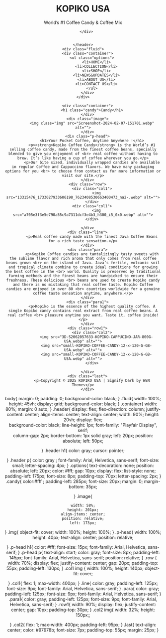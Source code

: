 <!DOCTYPE html>
<html lang="en">
<head>
    <meta charset="UTF-8">
    <meta name="viewport" content="width=device-width, initial-scale=1.0">
    <title>Document</title>
    <link rel="stylesheet" href="style.css" type="text/css">
</head>
<body>
    <header>
       <div class="header">
         <h1>KOPIKO USA</h1>
        <p>World’s #1 Coffee Candy & Coffee Mix</p>
        
       </div>

       
    </header>
    <div class="fluid">
        <div class="container">
            <ul class="options">
                <li>HOME</li>
                <li>COLLECTION</li>
                <li>SHOP</li>
                <li>NEWS&UPDATES</li>
                <li>ABOUT US</li>
                <li>CONTACT US</li>
            </ul>
        </div>
    </div>
    
        <div class="container">
            <h1 class="candy">Candy</h1>
        </div>
        <div class="image">
            <img class="img" src="Screenshot-2024-02-07-151701.webp" alt="">
        </div>
        <div class="p-head">
            <h1>Your Pocket Coffee, Anytime Anywhere !</h1>
            <p><strong>Kopiko Coffee Candy</strong> is the World’s #1 selling coffee candy, made from the finest coffee beans, specially blended to give you enjoyment of <br> real coffee without having to brew. It’s like having a cup of coffee wherever you go.</p>
            <p>Our bite sized, individually wrapped candies are available in regular Coffee and Cappuccino flavors. We have many packaging options for you <br> to choose from contact us for more information or visit our site.</p>
        </div>
        <div class="row">
            <div class="col1">
                <img src="13315476_1733027933606198_7623408530663400473_na2-.webp" alt="">
            </div>
            <div class="col1">
                <img src="a705e3f3e5e790a55c9a7311dcf3e4b3_h300_i5_0x0.webp" alt="">
            </div>
            
        </div>
        <div class="line">
            <p>Real coffee candy made with the finest Java Coffee Beans for a rich taste sensation.</p>
        </div>
        <div class="para">
            <p>Kopiko Coffee candies are tantalizingly tasty sweets with the sublime flavor and rich aroma that only comes from real coffee beans grown <br> on the island of Java. Java’s fertile, volcanic soil and tropical climate combine to create ideal conditions for growing the best coffee in the <br> world. Quality is preserved by traditional farming methods and the finest beans are handpicked to ensure their freshness. These delicious <br> beans are used to create Kopiko candy and there is no mistaking that real coffee taste. Kopiko Coffee candies are enjoyed in over 80 <br> countries worldwide for a genuine coffee taste sensation anytime, anywhere.</p>
        </div>
        <div class="para1">
            <p>Kopiko is the essence of the highest quality coffee. A single Kopiko candy contains real extract from real coffee beans. A real coffee <br> pleasure anytime you want. Taste it, coffee inside!</p>
        </div>
        <div class="row1">
            <div class="col2">
                <img src="3D-S2062057633-KOPIKO-CAPPUCINO-JAR-800G-USA.webp" alt="">
                <img src="small-KOPIKO-COFFEE-CANDY-12-x-120-G-GB-USA.webp" alt="">
                <img src="small-KOPIKO-COFFEE-CANDY-12-x-120-G-GB-USA.webp" alt="">
            </div>
            
        </div>
        <div class="last">
            <p>Copyright © 2025 KOPIKO USA | Signify Dark by WEN Themes</p>
        </div>
        
                    
</body>
</html>



body{
    margin: 0;
    padding: 0;
    background-color: black;
}
.fluid{
    width: 100%;
    height: 45vh;
    display: grid;
    background-color: black;
}
.container{
    width: 80%;
    margin: 0 auto;
}
.header{
    display: flex;
    flex-direction: column;
    justify-content: center;
    align-items: center;
    text-align: center;
    width: 90%;
    height: 20vh;
    display: flex;  
    background-color: black;
    line-height: 1px;
    font-family: "Playfair Display", serif;  
    column-gap: 2px;
   border-bottom: 1px solid gray;
   left: 20px;
   position: absolute;
       left: 50px;
    
}
.header h1{ 
    color: gray;
    cursor: pointer;

}
.header p{
    color: gray ;
    font-family: Arial, Helvetica, sans-serif;
    font-size: small;
    letter-spacing: 4px;
}
.options{
    text-decoration: none;
    position: absolute;
    left: 20px;
    color: #fff;
    gap: 10px;
    display: flex;
    list-style: none;
    padding-left: 175px;
    font-size: 8px;
    padding-top: 70px;
    letter-spacing: 2px;
}
.candy{
    color:#fff ;
    padding-left: 285px;
    font-size: 20px;
    margin: 0;
    margin-bottom: 35px;

}
.image{
   
    
    width: 58%;
    height: 201px;
    align-items: center;
    position: relative;
    left: 173px;
   
}
.img{
    object-fit: cover;
    width: 100%;
    height: 100%;
}
.p-head{
   width: 100%;
   height: 40px;
  text-align: center;
   position: relative;

}
.p-head h1{
    color: #fff;
    font-size: 15px;
    font-family: Arial, Helvetica, sans-serif;
}
.p-head p{
    text-align: start;
    color: gray;
    font-size: 8px;
    padding-left: 145px;
    font-family: Arial, Helvetica, sans-serif;
    position: relative;
}
.row {
  width: 70%;
  display: flex;
  justify-content: center;
  gap: 20px; 
  padding-top: 55px;
  padding-left: 130px;
}
.col1 img {
  width: 100%; 
  height: 140px; 
  object-fit: cover; 
  
}
.col1{
    flex: 1; 
  max-width: 400px; 
}
.line{
    color: gray;
    padding-left: 125px;
    font-size: 9px;
    font-family: Arial, Helvetica, sans-serif;
}
.para{
     color: gray;
    padding-left: 125px;
    font-size: 9px;
    font-family: Arial, Helvetica, sans-serif;
}
.para1{
    color: gray;
    padding-left: 125px;
    font-size: 9px;
    font-family: Arial, Helvetica, sans-serif;
}
.row1{
    width: 90%;
    display: flex;
    justify-content: center;
    gap: 10px;
    padding-top: 30px;
}
.col2 img{
        width: 32%;
    height: 150px;; 
   
  
}
.col2{
     flex: 1; 
  max-width: 400px; 
  padding-left: 95px;
}
.last{
    text-align: center;
    color: #97978b;
    font-size: 7px;
    padding-top: 55px;
    margin: 25px;
}

